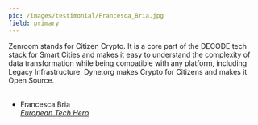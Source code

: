 ```yaml
---
pic: /images/testimonial/Francesca_Bria.jpg
field: primary
---
```

Zenroom stands for Citizen Crypto. It is a core part of the DECODE tech stack for Smart Cities and makes it easy to understand the complexity of data transformation while being compatible with any platform, including Legacy Infrastructure. Dyne.org makes Crypto for Citizens and makes it Open Source.
<br/>
<br/>
- Francesca Bria<br/>
_[European Tech Hero](https://www.francescabria.com)_


